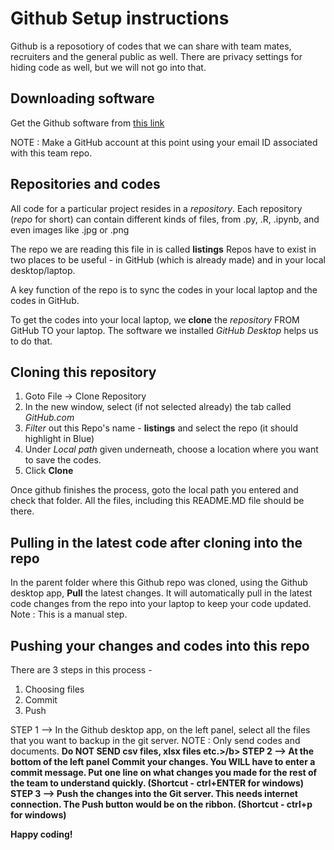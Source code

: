 # Github Setup instructions

Github is a reposotiory of codes that we can share with team mates, recruiters and the general public as well. There are privacy settings for hiding code as well, but we will not go into that.

## Downloading software 

Get the Github software from [this link](https://desktop.github.com/)

NOTE : Make a GitHub account at this point using your email ID associated with this team repo.

## Repositories and codes

All code for a particular project resides in a <i>repository</i>. Each repository (<i>repo</i> for short) can contain different kinds of files, from .py, .R, .ipynb, and even images like .jpg or .png

The repo we are reading this file in is called <b>listings</b>
Repos have to exist in two places to be useful - in GitHub (which is already made) and in your local desktop/laptop. 

A key function of the repo is to sync the codes in your local laptop and the codes in GitHub.

To get the codes into your local laptop, we <b>clone</b> the <i>repository</i> FROM GitHub TO your laptop. 
The software we installed <i>GitHub Desktop</i> helps us to do that. 

## Cloning this repository

1. Goto File -> Clone Repository
2. In the new window, select (if not selected already) the tab called <i>GitHub.com</i>
3. <i>Filter</i> out this Repo's name - <b>listings</b> and select the repo (it should highlight in Blue)
4. Under <i>Local path</i> given underneath, choose a location where you want to save the codes.
5. Click <b>Clone</b>

Once github finishes the process, goto the local path you entered and check that folder. All the files, including this README.MD file should be there.


## Pulling in the latest code after cloning into the repo

In the parent folder where this Github repo was cloned, using the Github desktop app, <b>Pull</b> the latest changes. It will automatically pull in the latest code changes from the repo into your laptop to keep your code updated. Note : This is a manual step.

## Pushing your changes and codes into this repo

There are 3 steps in this process - 
1. Choosing files
2. Commit
3. Push

STEP 1 --> In the Github desktop app, on the left panel, select all the files that you want to backup in the git server. NOTE : Only send codes and documents. <b>Do NOT SEND csv files, xlsx files etc.>/b>
STEP 2 --> At the bottom of the left panel <b>Commit</b> your changes. You WILL have to enter a commit message. Put one line on what changes you made for the rest of the team to understand quickly. (Shortcut - ctrl+ENTER for windows)
STEP 3 --> <b>Push</b> the changes into the Git server. This needs internet connection. The <b>Push</b> button would be on the ribbon. (Shortcut - ctrl+p for windows)
  
 Happy coding!    

